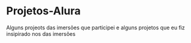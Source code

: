 # Projetos-Alura
Alguns projeots das imersões que participei e alguns projetos que eu fiz insipirado nos das imersões 
